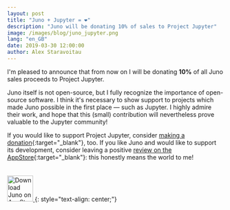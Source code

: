 ```yaml
---
layout: post
title: "Juno + Jupyter = ❤️"
description: "Juno will be donating 10% of sales to Project Jupyter"
image: /images/blog/juno_jupyter.png
lang: "en_GB"
date: 2019-03-30 12:00:00
author: Alex Staravoitau
---
```


I'm pleased to announce that from now on I will be donating **10%** of all Juno sales proceeds to Project Jupyter. 

Juno itself is not open-source, but I fully recognize the importance of open-source software. I think it's necessary to show support to projects which made Juno possible in the first place — such as Jupyter. I highly admire their work, and hope that this (small) contribution will nevertheless prove valuable to the Jupyter community!

If you would like to support Project Jupyter, consider [making a donation](https://numfocus.salsalabs.org/donate-to-jupyter/index.html){:target="_blank"}, too. If you like Juno and would like to support its development, consider leaving a positive [review on the AppStore](https://apps.apple.com/app/id1315744137){:target="_blank"}: this honestly means the world to me!

<!--more-->

<a href="https://apps.apple.com/app/id1315744137" target="blank">
	<span style="display:block; height: 20px;"></span>
    <img class="download-appstore-badge" style="height: 60px;" alt="Download Juno on AppStore" src="{{ "/images/blog/download_black.svg" | prepend: site.baseurl }}">
</a>
{: style="text-align: center;"}


